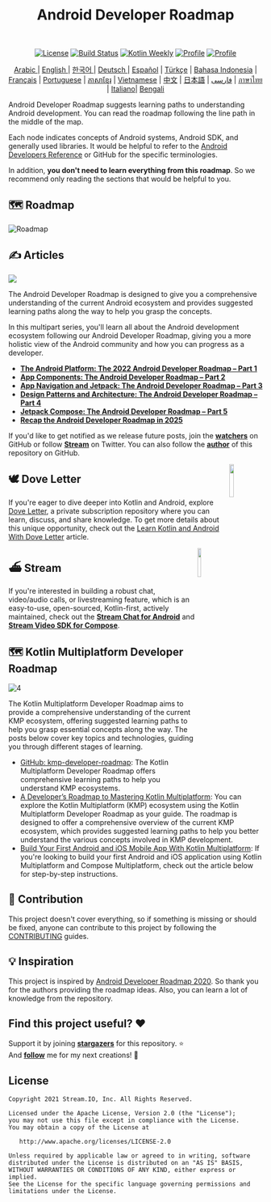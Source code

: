 <h1 align="center">Android Developer Roadmap</h1></br>

<p align="center">
  <a href="https://opensource.org/licenses/Apache-2.0"><img alt="License" src="https://img.shields.io/badge/License-Apache%202.0-blue.svg"/></a>
  <a href="https://github.com/skydoves/android-developer-roadmap/actions/workflows/build.yml"><img alt="Build Status" src="https://github.com/skydoves/android-developer-roadmap/actions/workflows/build.yml/badge.svg"/></a>
  <a href="https://mailchi.mp/kotlinweekly/kotlin-weekly-279"><img alt="Kotlin Weekly" src="https://skydoves.github.io/badges/kotlin-weekly2.svg"/></a>
  <a href="https://github.com/skydoves"><img alt="Profile" src="https://skydoves.github.io/badges/skydoves.svg"/></a>
  <a href="https://github.com/doveletter"><img alt="Profile" src="https://skydoves.github.io/badges/dove-letter.svg"/></a>
</p>
<p align="center">
<a href="/README_AR.md" target="_blank"> Arabic </a> | <a href="/README.md" target="_blank"> English </a> | <a href="/README_KR.md" target="_blank"> 한국어 </a> | <a href="/README_DE.md" target="_blank"> Deutsch </a>| <a href="/README_ES.md" target="_blank"> Español</a> | <a href="/README_TR.md" target="_blank"> Türkçe</a> | <a href="/README_ID.md" target="_blank"> Bahasa Indonesia</a> | <a href="/README_FR.md" target="_blank"> Français</a> | <a href="/README_PT.md" target="_blank"> Portuguese</a> | <a href="/README_KHM.md" target="_blank">ភាសាខ្មែរ</a> | <a href="/README_VI.md" target="_blank">Vietnamese</a> | <a href="/README_CN.md" target="_blank">中文</a> | <a href="/README_JP.md" target="_blank">日本語</a> | <a href="/README_FA.md" target="_blank">فارسی</a> | <a href="/README_TH.md" target="_blank">ภาษาไทย</a> | <a href="/README_IT.md" target="_blank">Italiano</a>| <a href="/README_BD.md" target="_blank">Bengali</a>
</p>

Android Developer Roadmap suggests learning paths to understanding Android development. You can read the roadmap following the line path in the middle of the map. <br>

Each node indicates concepts of Android systems, Android SDK, and generally used libraries. It would be helpful to refer to the [Android Developers Reference](https://developer.android.com/reference) or GitHub for the specific terminologies. <br>

In addition, **you don't need to learn everything from this roadmap**. So we recommend only reading the sections that would be helpful to you.

## 🗺 Roadmap

<picture>
  <source media="(prefers-color-scheme: dark)" srcset="images/android_developer_roadmap_dark.png">
  <img alt="Roadmap" src="images/android_developer_roadmap.png">
</picture>

## ✍️ Articles

<a href="https://getstream.io/blog/android-developer-roadmap/"><img src="images/article.png" /></a><br>

The Android Developer Roadmap is designed to give you a comprehensive understanding of the current Android ecosystem and provides suggested learning paths along the way to help you grasp the concepts.<br>

In this multipart series, you'll learn all about the Android development ecosystem following our Android Developer Roadmap, giving you a more holistic view of the Android community and how you can progress as a developer.

- **[The Android Platform: The 2022 Android Developer Roadmap – Part 1](https://getstream.io/blog/android-developer-roadmap-part-1?utm_source=Github&utm_medium=Jaewoong_OSS&utm_content=Developer&utm_campaign=Github_Dec2024_AndroidDeveloperRoadmap&utm_term=DevRelOss)**
- **[App Components: The Android Developer Roadmap – Part 2](https://getstream.io/blog/android-developer-roadmap-part-2?utm_source=Github&utm_medium=Jaewoong_OSS&utm_content=Developer&utm_campaign=Github_Dec2024_AndroidDeveloperRoadmap&utm_term=DevRelOss)**
- **[App Navigation and Jetpack: The Android Developer Roadmap – Part 3](https://getstream.io/blog/android-developer-roadmap-part-3?utm_source=Github&utm_medium=Jaewoong_OSS&utm_content=Developer&utm_campaign=Github_Dec2024_AndroidDeveloperRoadmap&utm_term=DevRelOss)**
- **[Design Patterns and Architecture: The Android Developer Roadmap – Part 4](https://getstream.io/blog/design-patterns-and-architecture-the-android-developer-roadmap-part-4?utm_source=Github&utm_medium=Jaewoong_OSS&utm_content=Developer&utm_campaign=Github_Dec2024_AndroidDeveloperRoadmap&utm_term=DevRelOss)**
- **[Jetpack Compose: The Android Developer Roadmap – Part 5](https://getstream.io/blog/android-developer-roadmap-part-5?utm_source=Github&utm_medium=Jaewoong_OSS&utm_content=Developer&utm_campaign=Github_Dec2024_AndroidDeveloperRoadmap&utm_term=DevRelOss)**
- **[Recap the Android Developer Roadmap in 2025](https://getstream.io/blog/android-developer-roadmap?utm_source=Github&utm_medium=Jaewoong_OSS&utm_content=Developer&utm_campaign=Github_Dec2024_AndroidDeveloperRoadmap&utm_term=DevRelOss)**

If you'd like to get notified as we release future posts, join the **[watchers](https://github.com/skydoves/android-developer-roadmap/watchers)** on GitHub or follow **[Stream](https://twitter.com/getstream_io)** on Twitter. You can also follow the __[author](https://github.com/skydoves)__ of this repository on GitHub.

<a href="https://github.com/doveletter">
<img src="https://github.com/user-attachments/assets/3ecd2a7b-9713-40cd-8817-fa568271cefa" width="13%" align="right"/>
</a>

## 🕊️ Dove Letter

If you're eager to dive deeper into Kotlin and Android, explore [Dove Letter](https://github.com/doveletter), a private subscription repository where you can learn, discuss, and share knowledge. To get more details about this unique opportunity, check out the [Learn Kotlin and Android With Dove Letter](https://medium.com/@skydoves/learn-kotlin-and-android-with-dove-letter-26265da11903) article.

<a href="https://getstream.io/tutorials/android-chat?utm_source=Github&utm_medium=Jaewoong_OSS&utm_content=Developer&utm_campaign=2022AndroidDeveloperRoadmap&utm_term=DevRelOss">
<img src="https://user-images.githubusercontent.com/24237865/138428440-b92e5fb7-89f8-41aa-96b1-71a5486c5849.png" align="right" width="12%"/>
</a>

## ⛴ Stream

If you're interested in building a robust chat, video/audio calls, or livestreaming feature, which is an easy-to-use, open-sourced, Kotlin-first, actively maintained, check out the __[Stream Chat for Android](https://getstream.io/tutorials/android-chat?utm_source=Github&utm_medium=Jaewoong_OSS&utm_content=Developer&utm_campaign=2022AndroidDeveloperRoadmap&utm_term=DevRelOss)__ and __[Stream Video SDK for Compose](https://getstream.io/video/sdk/android/tutorial/video-calling?utm_source=Github&utm_medium=Jaewoong_OSS&utm_content=Developer&utm_campaign=2022AndroidDeveloperRoadmap&utm_term=DevRelOss)__.

## 🗺 Kotlin Multiplatform Developer Roadmap

![4](https://github.com/user-attachments/assets/de94eca0-3672-4b45-92bc-9117d797fded)

The Kotlin Multiplatform Developer Roadmap aims to provide a comprehensive understanding of the current KMP ecosystem, offering suggested learning paths to help you grasp essential concepts along the way. The posts below cover key topics and technologies, guiding you through different stages of learning. <br>

- [GitHub: kmp-developer-roadmap](https://github.com/skydoves/kmp-developer-roadmap): The Kotlin Multiplatform Developer Roadmap offers comprehensive learning paths to help you understand KMP ecosystems.
- [A Developer’s Roadmap to Mastering Kotlin Multiplatform](https://getstream.io/blog/kotlin-multiplatform-roadmap/): You can explore the Kotlin Multiplatform (KMP) ecosystem using the Kotlin Multiplatform Developer Roadmap as your guide. The roadmap is designed to offer a comprehensive overview of the current KMP ecosystem, which provides suggested learning paths to help you better understand the various concepts involved in KMP development.
- [Build Your First Android and iOS Mobile App With Kotlin Multiplatform](https://getstream.io/blog/build-app-kotlin-multiplatform/): If you're looking to build your first Android and iOS application using Kotlin Multiplatform and Compose Multiplatform, check out the article below for step-by-step instructions.

## 🤝 Contribution

This project doesn't cover everything, so if something is missing or should be fixed, anyone can contribute to this project by following the [CONTRIBUTING](CONTRIBUTING.md) guides.

## 💡 Inspiration

This project is inspired by [Android Developer Roadmap 2020](https://github.com/mobile-roadmap/android-developer-roadmap). So thank you for the authors providing the roadmap ideas. Also, you can learn a lot of knowledge from the repository.

## Find this project useful? :heart:

Support it by joining __[stargazers](https://github.com/skydoves/android-developer-roadmap/stargazers)__ for this repository. :star: <br>
And __[follow](https://github.com/skydoves)__ me for my next creations! 🤩

## License
```
Copyright 2021 Stream.IO, Inc. All Rights Reserved.

Licensed under the Apache License, Version 2.0 (the "License");
you may not use this file except in compliance with the License.
You may obtain a copy of the License at

   http://www.apache.org/licenses/LICENSE-2.0

Unless required by applicable law or agreed to in writing, software
distributed under the License is distributed on an "AS IS" BASIS,
WITHOUT WARRANTIES OR CONDITIONS OF ANY KIND, either express or implied.
See the License for the specific language governing permissions and
limitations under the License.
```
